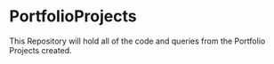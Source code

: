 # PortfolioProjects

This Repository will hold all of the code and queries from the Portfolio Projects created.
